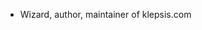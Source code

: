 - Wizard, author, maintainer of klepsis.com

<!---
klepsis/klepsis is a ✨ special ✨ repository because its `README.md` (this file) appears on your GitHub profile.
You can click the Preview link to take a look at your changes.
--->
